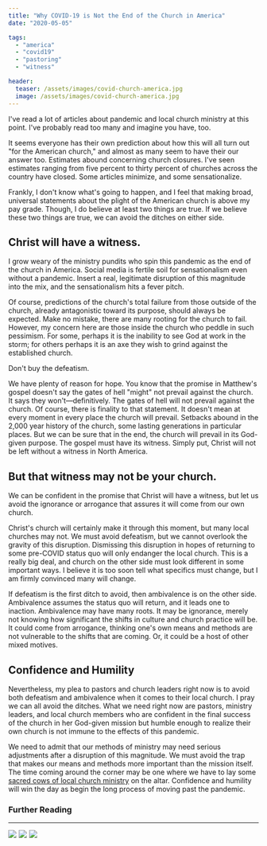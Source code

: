 ```yaml
---
title: "Why COVID-19 is Not the End of the Church in America"
date: "2020-05-05"

tags: 
  - "america"
  - "covid19"
  - "pastoring"
  - "witness"

header:
  teaser: /assets/images/covid-church-america.jpg
  image: /assets/images/covid-church-america.jpg
---
```


I've read a lot of articles about pandemic and local church ministry at this point. I've probably read too many and imagine you have, too.

It seems everyone has their own prediction about how this will all turn out "for the American church," and almost as many seem to have their our answer too. Estimates abound concerning church closures. I've seen estimates ranging from five percent to thirty percent of churches across the country have closed. Some articles minimize, and some sensationalize.

Frankly, I don't know what's going to happen, and I feel that making broad, universal statements about the plight of the American church is above my pay grade. Though, I do believe at least two things are true. If we believe these two things are true, we can avoid the ditches on either side.

## **Christ will have a witness.**

I grow weary of the ministry pundits who spin this pandemic as the end of the church in America. Social media is fertile soil for sensationalism even without a pandemic. Insert a real, legitimate disruption of this magnitude into the mix, and the sensationalism hits a fever pitch.

Of course, predictions of the church's total failure from those outside of the church, already antagonistic toward its purpose, should always be expected. Make no mistake, there are many rooting for the church to fail. However, my concern here are those inside the church who peddle in such pessimism. For some, perhaps it is the inability to see God at work in the storm; for others perhaps it is an axe they wish to grind against the established church.

Don't buy the defeatism.

We have plenty of reason for hope. You know that the promise in Matthew's gospel doesn't say the gates of hell "might" not prevail against the church. It says they won't—definitively. The gates of hell will not prevail against the church. Of course, there is finality to that statement. It doesn't mean at every moment in every place the church will prevail. Setbacks abound in the 2,000 year history of the church, some lasting generations in particular places. But we can be sure that in the end, the church will prevail in its God-given purpose. The gospel must have its witness. Simply put, Christ will not be left without a witness in North America.

## **But that witness may not be your church.**

We can be confident in the promise that Christ will have a witness, but let us avoid the ignorance or arrogance that assures it will come from our own church.

Christ's church will certainly make it through this moment, but many local churches may not. We must avoid defeatism, but we cannot overlook the gravity of this disruption. Dismissing this disruption in hopes of returning to some pre-COVID status quo will only endanger the local church. This is a really big deal, and church on the other side must look different in some important ways. I believe it is too soon tell what specifics must change, but I am firmly convinced many will change.

If defeatism is the first ditch to avoid, then ambivalence is on the other side. Ambivalence assumes the status quo will return, and it leads one to inaction. Ambivalence may have many roots. It may be ignorance, merely not knowing how significant the shifts in culture and church practice will be. It could come from arrogance, thinking one's own means and methods are not vulnerable to the shifts that are coming. Or, it could be a host of other mixed motives.

## **Confidence and Humility**

Nevertheless, my plea to pastors and church leaders right now is to avoid both defeatism and ambivalence when it comes to their local church. I pray we can all avoid the ditches. What we need right now are pastors, ministry leaders, and local church members who are confident in the final success of the church in her God-given mission but humble enough to realize their own church is not immune to the effects of this pandemic.

We need to admit that our methods of ministry may need serious adjustments after a disruption of this magnitude. We must avoid the trap that makes our means and methods more important than the mission itself. The time coming around the corner may be one where we have to lay some [sacred cows of local church ministry](https://blog.keelancook.com/2017/10/on-birthing-sacred-cows-the-difference-between-the-mission-and-the-means.html) on the altar. Confidence and humility will win the day as begin the long process of moving past the pandemic.

### Further Reading

* * *
<p float=left>
<a href="https://www.amazon.com/Revitalize-Biblical-Helping-Church-Alive-ebook/dp/B01LZJU3T2?crid=38UKD9C3UQ1ET&dchild=1&keywords=revitalize+andy+davis&qid=1588698198&sprefix=andy+davis+revita%2Caps%2C300&sr=8-1&linkCode=li3&tag=keelancook-20&linkId=e18efa616f3ea2d2485b6a8797f3a366&language=en_US&ref_=as_li_ss_il" target="_blank"><img border="0" src="//ws-na.amazon-adsystem.com/widgets/q?_encoding=UTF8&ASIN=B01LZJU3T2&Format=_SL250_&ID=AsinImage&MarketPlace=US&ServiceVersion=20070822&WS=1&tag=keelancook-20&language=en_US" ></a><img src="https://ir-na.amazon-adsystem.com/e/ir?t=keelancook-20&language=en_US&l=li3&o=1&a=B01LZJU3T2" width="1" height="1" border="0" alt="" style="border:none !important; margin:0px !important;" />
<a href="https://www.amazon.com/Trellis-Vine-Colin-Marshall-ebook/dp/B007R0P4LG?dchild=1&keywords=trellis+and+the+vine&qid=1588698452&sr=8-1&linkCode=li3&tag=keelancook-20&linkId=a9c6d7418f6d31d0ceea0320f3967007&language=en_US&ref_=as_li_ss_il" target="_blank"><img border="0" src="//ws-na.amazon-adsystem.com/widgets/q?_encoding=UTF8&ASIN=B007R0P4LG&Format=_SL250_&ID=AsinImage&MarketPlace=US&ServiceVersion=20070822&WS=1&tag=keelancook-20&language=en_US" ></a><img src="https://ir-na.amazon-adsystem.com/e/ir?t=keelancook-20&language=en_US&l=li3&o=1&a=B007R0P4LG" width="1" height="1" border="0" alt="" style="border:none !important; margin:0px !important;" />
<a href="https://www.amazon.com/Vine-Project-Shaping-ministry-disciple-making-ebook/dp/B01HNEZC0S?crid=2L4L565NKES12&dchild=1&keywords=the+vine+project+by+colin+marshall+&+tony+payne=&qid=1588698479&sprefix=the+vine+project%2Caps%2C176&sr=8-1&linkCode=li3&tag=keelancook-20&linkId=d17e5cfc48127495e32d0576b48742a1&language=en_US&ref_=as_li_ss_il" target="_blank"><img border="0" src="//ws-na.amazon-adsystem.com/widgets/q?_encoding=UTF8&ASIN=B01HNEZC0S&Format=_SL250_&ID=AsinImage&MarketPlace=US&ServiceVersion=20070822&WS=1&tag=keelancook-20&language=en_US" ></a><img src="https://ir-na.amazon-adsystem.com/e/ir?t=keelancook-20&language=en_US&l=li3&o=1&a=B01HNEZC0S" width="1" height="1" border="0" alt="" style="border:none !important; margin:0px !important;" />
</p>